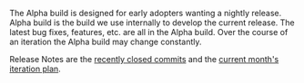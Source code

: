 The Alpha build is designed for early adopters wanting a nightly release. Alpha build is the build we use internally to develop the current release. The latest bug fixes, features, etc. are all in the Alpha build. Over the course of an iteration the Alpha build may change constantly.

Release Notes are the [recently closed commits](https://github.com/Microsoft/vscode/issues?utf8=%E2%9C%93&q=is%3Aissue+is%3Aclosed) and the [current month's iteration plan](https://github.com/Microsoft/vscode/issues?q=is%3Aissue+is%3Aclosed+label%3Aiteration-plan).